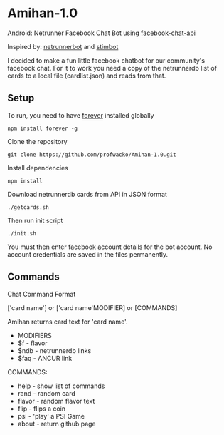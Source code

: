 # Amihan-1.0
Android: Netrunner Facebook Chat Bot using [facebook-chat-api](https://www.npmjs.com/package/facebook-chat-api)

Inspired by: [netrunnerbot](https://github.com/b0wmz1337/redditbots/tree/master/netrunnerbot) and [stimbot](https://github.com/dodgepong/stimbot)

I decided to make a fun little facebook chatbot for our community's facebook chat. For it to work you need a copy of the netrunnerdb list of cards to a local file (cardlist.json) and reads from that.

## Setup

To run, you need to have [forever](https://www.npmjs.com/package/forever) installed globally

```
npm install forever -g
```

Clone the repository

```
git clone https://github.com/profwacko/Amihan-1.0.git
```

Install dependencies

```
npm install
```

Download netrunnerdb cards from API in JSON format
```
./getcards.sh
```

Then run init script
```
./init.sh
```

You must then enter facebook account details for the bot account. No account credentials are saved in the files permanently.

## Commands

Chat Command Format

['card name'] or ['card name'MODIFIER] or [COMMANDS]

Amihan returns card text for 'card name'.

+ MODIFIERS
+ $f - flavor
+ $ndb - netrunnerdb links
+ $faq - ANCUR link

COMMANDS:
+ help - show list of commands
+ rand - random card
+ flavor - random flavor text
+ flip - flips a coin
+ psi - 'play' a PSI Game
+ about - return github page
